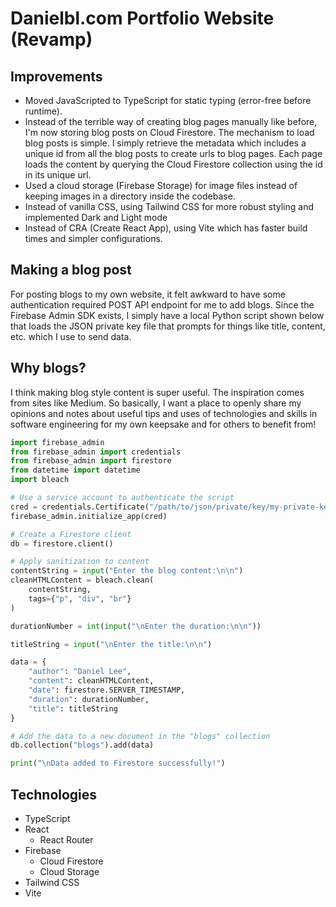 # Danielbl.com Portfolio Website (Revamp)

## Improvements
- Moved JavaScripted to TypeScript for static typing (error-free before runtime).
- Instead of the terrible way of creating blog pages manually like before, I'm now storing blog posts on Cloud Firestore. The mechanism to load blog posts is simple. I simply retrieve the metadata which includes a unique id from all the blog posts to create urls to blog pages. Each page loads the content by querying the Cloud Firestore collection using the id in its unique url.
- Used a cloud storage (Firebase Storage) for image files instead of keeping images in a directory inside the codebase.
- Instead of vanilla CSS, using Tailwind CSS for more robust styling and implemented Dark and Light mode
- Instead of CRA (Create React App), using Vite which has faster build times and simpler configurations.

## Making a blog post
For posting blogs to my own website, it felt awkward to have some authentication required POST API endpoint for me to add blogs. Since the Firebase Admin SDK exists, I simply have a local Python script shown below that loads the JSON private key file that prompts for things like title, content, etc. which I use to send data.

## Why blogs?
I think making blog style content is super useful. The inspiration comes from sites like Medium. So basically, I want a place to openly share my opinions and notes about useful tips and uses of technologies and skills in software engineering for my own keepsake and for others to benefit from!

```python
import firebase_admin
from firebase_admin import credentials
from firebase_admin import firestore
from datetime import datetime
import bleach

# Use a service account to authenticate the script
cred = credentials.Certificate("/path/to/json/private/key/my-private-key.json")
firebase_admin.initialize_app(cred)

# Create a Firestore client
db = firestore.client()

# Apply sanitization to content
contentString = input("Enter the blog content:\n\n")
cleanHTMLContent = bleach.clean(
	contentString,
	tags={"p", "div", "br"}
)

durationNumber = int(input("\nEnter the duration:\n\n"))

titleString = input("\nEnter the title:\n\n")

data = {
	"author": "Daniel Lee",
	"content": cleanHTMLContent,
	"date": firestore.SERVER_TIMESTAMP,
	"duration": durationNumber,
	"title": titleString
}

# Add the data to a new document in the "blogs" collection
db.collection("blogs").add(data)

print("\nData added to Firestore successfully!")
```

## Technologies
- TypeScript
- React
    - React Router
- Firebase
    - Cloud Firestore
    - Cloud Storage
- Tailwind CSS
- Vite
